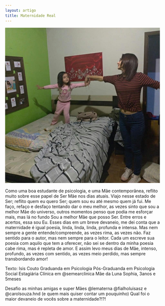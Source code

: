 ```yaml
---
layout: artigo
title: Maternidade Real
---
```


![maternidade-real](/assets/image/posts/2020-08-31-maternidade-real.jpg)

Como uma boa estudante de psicologia, e uma Mãe contemporânea, reflito muito sobre esse papel de Ser Mãe nos dias atuais.
Viajo nesse estado de Ser; reflito quem eu quero Ser; quem sou eu até mesmo quem já fui.
Me faço, refaço e desfaço tentando dar o meu melhor, as vezes sinto que sou a melhor Mãe do universo, outros momentos penso que podia me esforçar mais, mas lá no fundo Sou a melhor Mãe que posso Ser. Entre erros e acertos, essa sou Eu.
Esses dias em um breve devaneio, me dei conta que a maternidade é igual poesia, linda, linda, linda, profunda e intensa. Mas nem sempre a gente entende/compreende, as vezes rima, as vezes não. Faz sentido para o autor, mas nem sempre para o leitor. Cada um escreve sua poesia com aquilo que tem a oferecer, não sei se dentro da minha poesia cabe rima, mas é repleta de amor.
E assim levo meus dias de Mãe, intenso, profundo, as vezes com sentido, as vezes meio perdido, mas sempre transbordando amor!

Texto: Isis Couto
Graduanda em Psicologia
Pós-Graduanda em Psicologia Social
Estagiária Clínica em @semearclinica
Mãe da Luna Sophia, 3anos e 5meses

Desafio as minhas amigas e super Mães @lematerna @fialholuisasz e @carolsouza.hnd (e quem mais quiser contar um pouquinho)
Qual foi o maior devaneio de vocês sobre a maternidade?!?!